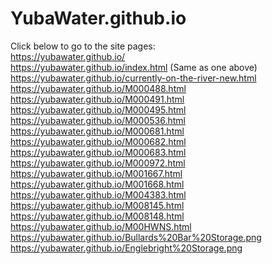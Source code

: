 # YubaWater.github.io

Click below to go to the site pages: <br />
https://yubawater.github.io/ <br />
https://yubawater.github.io/index.html (Same as one above) <br />
https://yubawater.github.io/currently-on-the-river-new.html <br />
https://yubawater.github.io/M000488.html <br />
https://yubawater.github.io/M000491.html <br />
https://yubawater.github.io/M000495.html <br />
https://yubawater.github.io/M000536.html <br />
https://yubawater.github.io/M000681.html <br />
https://yubawater.github.io/M000682.html <br />
https://yubawater.github.io/M000683.html <br />
https://yubawater.github.io/M000972.html <br />
https://yubawater.github.io/M001667.html <br />
https://yubawater.github.io/M001668.html <br />
https://yubawater.github.io/M004383.html <br />
https://yubawater.github.io/M008145.html <br />
https://yubawater.github.io/M008148.html <br />
https://yubawater.github.io/M00HWNS.html <br />
https://yubawater.github.io/Bullards%20Bar%20Storage.png <br />
https://yubawater.github.io/Englebright%20Storage.png <br />
